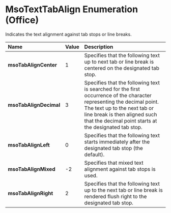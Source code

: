 
# MsoTextTabAlign Enumeration (Office)

Indicates the text alignment against tab stops or line breaks.



|**Name**|**Value**|**Description**|
|:-----|:-----|:-----|
|**msoTabAlignCenter**|1|Specifies that the following text up to next tab or line break is centered on the designated tab stop.|
|**msoTabAlignDecimal**|3|Specifies that the following text is searched for the first occurrence of the character representing the decimal point. The text up to the next tab or line break is then aligned such that the decimal point starts at the designated tab stop.|
|**msoTabAlignLeft**|0|Specifies that the following text starts immediately after the designated tab stop (the default).|
|**msoTabAlignMixed**|-2|Specifies that mixed text alignment against tab stops is used.|
|**msoTabAlignRight**|2|Specifies that the following text up to the next tab or line break is rendered flush right to the designated tab stop.|
